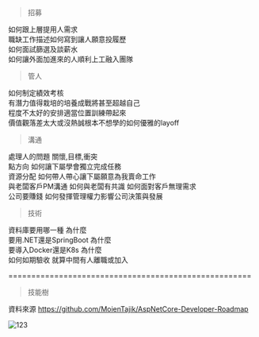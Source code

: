 > 招募

如何跟上層提用人需求\
職缺工作描述如何寫到讓人願意投履歷\
如何面試篩選及談薪水\
如何讓外面加進來的人順利上工融入團隊


> 管人

如何制定績效考核\
有潛力值得栽培的培養成戰將甚至超越自己\
程度不太好的安排適當位置訓練帶起來\
價值觀落差太大或沒熱誠根本不想學的如何優雅的layoff


> 溝通

處理人的問題 關懷,目標,衝突\
點方向 如何讓下屬學會獨立完成任務\
資源分配 如何帶人帶心讓下屬願意為我賣命工作\
與老闆客戶PM溝通 如何與老闆有共識 如何面對客戶無理需求\
公司要賺錢 如何發揮管理權力影響公司決策與發展


> 技術

資料庫要用哪一種 為什麼\
要用.NET還是SpringBoot 為什麼\
要導入Docker還是K8s 為什麼\
如何如期驗收 就算中間有人離職或加入


=====================================================

> 技能樹

資料來源 https://github.com/MoienTajik/AspNetCore-Developer-Roadmap

![123](https://user-images.githubusercontent.com/26307631/167307977-06beef6b-a79b-4d23-9fe7-1eb6d73c3b26.png)
